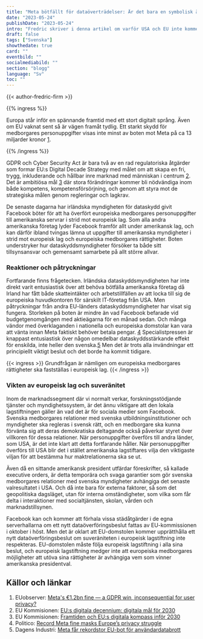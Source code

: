 ```yaml
---
title: "Meta bötfällt för dataöverträdelser: Är det bara en symbolisk åtgärd eller verklig förändring?"
date: "2023-05-24"
publishDate: "2023-05-24"
intro: "Fredric skriver i denna artikel om varför USA och EU inte kommer enas om ett dataöverföringsavtal som håller i längden inom överskådlig tid"
draft: false
tags: ["Svenska"]
showthedate: true
card: ""
eventbild: ""
socialmediabild: ""
section: "blogg"
language: "Sv"
toc: ""
---
```


{{< author-fredric-firm >}}

{{% ingress %}}

Europa står inför en spännande framtid med ett stort digitalt språng. Även om EU vaknat sent så är vägen framåt tydlig. Ett starkt skydd för medborgares personuppgifter visas inte minst av boten mot Meta på ca 13 miljarder kronor [1].

{{% /ingress %}}

GDPR och Cyber Security Act är bara två av en rad regulatoriska åtgärder som formar EU:s Digital Decade Strategy med målet om att skapa en fri, trygg, inkluderande och hållbar inre marknad med människan i centrum [2].  Det är ambitiösa mål [3] där stora förändringar kommer bli nödvändiga inom både kompetens, kompetensförsörjning, och genom att styra mot de strategiska målen genom regleringar och lagkrav. 

De senaste dagarna har irländska myndigheten för dataskydd givit Facebook böter för att ha överfört europeiska medborgares personuppgifter till amerikanska servrar i strid mot europeisk lag. Som alla andra amerikanska företag lyder Facebook framför allt under amerikansk lag, och kan därför ibland tvingas lämna ut uppgifter till amerikanska myndigheter i strid mot europeisk lag och europeiska medborgares rättigheter. Boten understryker hur dataskyddsmyndigheter försöker ta både sitt tillsynsansvar och gemensamt samarbete på allt större allvar. 

### Reaktioner och påtryckningar

Fortfarande finns frågetecken. Irländska dataskyddsmyndigheten har inte direkt varit entusiastisk över att behöva bötfälla amerikanska företag då Irland har fått både skatteintäkter och arbetstillfällen av att locka till sig de europeiska huvudkontoren för särskilt IT-företag från USA. Men påtryckningar från andra EU-länders dataskyddsmyndigheter har visat sig fungera. Storleken på boten är mindre än vad Facebook befarade vid budgetgenomgången med aktieägarna för en månad sedan. Och många vändor med överklaganden i nationella och europeiska domstolar kan vara att vänta innan Meta faktiskt behöver betala pengar. [4] Specialistpressen är knappast entusiastisk över någon omedelbar dataskyddsstärkande effekt för enskilda, inte heller den svenska.[5] Men det är trots alla invändningar ett principiellt viktigt beslut och det borde ha kommit tidigare.

{{< ingress >}}
Grundfrågan är nämligen om europeiska medborgares rättigheter ska fastställas i europeisk lag.
{{< /ingress >}}

### Vikten av europeisk lag och suveränitet

Inom de marknadssegment där vi normalt verkar, forskningsstödjande tjänster och myndighetssystem, är det ännu viktigare att den lokala lagstiftningen gäller än vad det är för sociala medier som Facebook. Svenska medborgares relationer med svenska utbildningsinstitutioner och myndigheter ska regleras i svensk rätt, och en medborgare ska kunna förvänta sig att deras demokratiska deltagande också påverkar styret över villkoren för dessa relationer. När  personuppgifter överförs till andra länder, som USA, är det inte klart att detta fortfarande håller. När personuppgifter överförs till USA blir det i stället amerikanska lagstiftares vilja den viktigaste viljan för att bestämma hur maktrelationerna ska se ut.

Även då en sittande amerikansk president utfärdar föreskrifter, så kallade executive orders, är detta temporära och svaga garantier som gör svenska medborgares relationer med svenska myndigheter avhängiga det senaste valresultatet i USA. Och då inte bara för externa faktorer, så som det geopolitiska dagsläget, utan för interna omständigheter, som vilka som får delta i interaktioner med socialtjänsten, skolan, vården och marknadstillsynen.

Facebook kan och kommer att förhala vissa städåtgärder i de egna serverhallarna om ett nytt dataöverföringsbeslut fattas av EU-kommissionen i oktober i höst. Men det är oklart att EU-domstolen kommer upprätthålla ett nytt dataöverföringsbeslut om suveräniteten i europeisk lagstiftning inte respekteras. EU-domstolen måste följa europeisk lagstiftning i alla sina beslut, och europeisk lagstiftning medger inte att europeiska medborgares möjligheter att utöva sina rättigheter är avhängiga vem som vinner amerikanska presidentval.

## Källor och länkar
1. EUobserver: [Meta's €1.2bn fine — a GDPR win, inconsequential for user privacy?](https://euobserver.com/digital/157058)
1. EU Kommisionen: [EU:s digitala decennium: digitala mål för 2030](https://commission.europa.eu/strategy-and-policy/priorities-2019-2024/europe-fit-digital-age/europes-digital-decade-digital-targets-2030_sv)
1. EU Kommisionen: [Framtiden och EU:s digitala kompass inför 2030](https://sweden.representation.ec.europa.eu/strategi-och-prioriteringar/viktiga-eu-fragor-sverige/digitala-mal-2030_sv#framtiden-och-eus-digitala-kompass-inf%C3%B6r-2030)
1. Politico: [Record Meta fine masks Europe’s privacy struggle](https://www.politico.eu/article/record-meta-fine-masks-shortcomings-of-europes-privacy-regime/)
1. Dagens Industri: [Meta får rekordstor EU-bot för användardatabrott](https://www.di.se/digital/meta-far-rekordstor-eu-bot-for-anvandardatabrott/)

[1]: https://euobserver.com/digital/157058
[2]: https://commission.europa.eu/strategy-and-policy/priorities-2019-2024/europe-fit-digital-age/europes-digital-decade-digital-targets-2030_sv
[3]: https://sweden.representation.ec.europa.eu/strategi-och-prioriteringar/viktiga-eu-fragor-sverige/digitala-mal-2030_sv#framtiden-och-eus-digitala-kompass-inf%C3%B6r-2030 
[4]: https://www.politico.eu/article/record-meta-fine-masks-shortcomings-of-europes-privacy-regime/
[5]: https://www.di.se/digital/meta-far-rekordstor-eu-bot-for-anvandardatabrott/